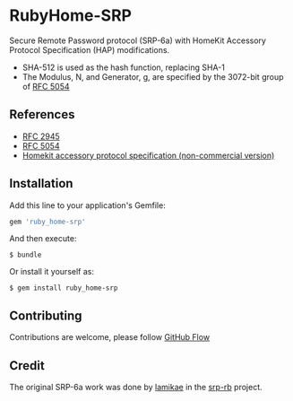 # RubyHome-SRP

Secure Remote Password protocol (SRP-6a) with HomeKit Accessory Protocol Specification (HAP) modifications.

- SHA-512 is used as the hash function, replacing SHA-1
- The Modulus, N, and Generator, g, are specified by the 3072-bit group of [RFC 5054](https://tools.ietf.org/html/rfc5054)

## References

- [RFC 2945](https://tools.ietf.org/html/rfc2945)
- [RFC 5054](https://tools.ietf.org/html/rfc5054)
- [Homekit accessory protocol specification (non-commercial version)](https://developer.apple.com/documentation/homekit)

## Installation

Add this line to your application's Gemfile:

```ruby
gem 'ruby_home-srp'
```

And then execute:

    $ bundle

Or install it yourself as:

    $ gem install ruby_home-srp

## Contributing

Contributions are welcome, please follow [GitHub Flow](https://guides.github.com/introduction/flow/index.html)

## Credit

The original SRP-6a work was done by [lamikae](https://github.com/lamikae/) in the [srp-rb](https://github.com/lamikae/srp-rb) project.

